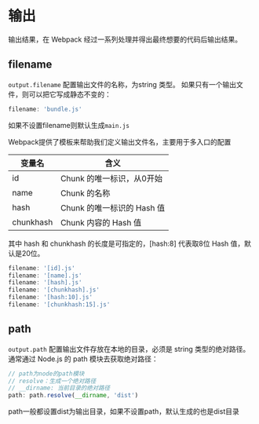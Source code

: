 # 输出

输出结果，在 Webpack 经过一系列处理并得出最终想要的代码后输出结果。

## filename

`output.filename` 配置输出文件的名称，为string 类型。 如果只有一个输出文件，则可以把它写成静态不变的：

```js
filename: 'bundle.js'
```

如果不设置filename则默认生成`main.js`

Webpack提供了模板来帮助我们定义输出文件名，主要用于多入口的配置

| 变量名 | 含义 |
|---|---|
|id|Chunk 的唯一标识，从0开始|
|name|Chunk 的名称|
|hash|Chunk 的唯一标识的 Hash 值|
|chunkhash|Chunk 内容的 Hash 值|

其中 hash 和 chunkhash 的长度是可指定的，[hash:8] 代表取8位 Hash 值，默认是20位。

```js
filename: '[id].js'
filename: '[name].js'
filename: '[hash].js'
filename: '[chunkhash].js'
filename: '[hash:10].js'
filename: '[chunkhash:15].js'
```

## path

`output.path` 配置输出文件存放在本地的目录，必须是 string 类型的绝对路径。通常通过 Node.js 的 path 模块去获取绝对路径：

```js
// path为node的path模块
// resolve：生成一个绝对路径
// __dirname: 当前目录的绝对路径
path: path.resolve(__dirname, 'dist')
```

path一般都设置dist为输出目录，如果不设置path，默认生成的也是dist目录
